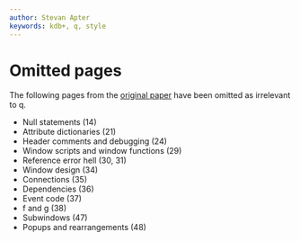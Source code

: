 ```yaml
---
author: Stevan Apter
keywords: kdb+, q, style
---
```


# Omitted pages


The following pages from the [original paper](http://www.nsl.com/papers/style.pdf) have been omitted as irrelevant to q.

-   Null statements (14)
-   Attribute dictionaries (21)
-   Header comments and debugging (24)
-   Window scripts and window functions (29)
-   Reference error hell (30, 31)
-   Window design (34)
-   Connections (35)
-   Dependencies (36)
-   Event code (37)
-   f and g (38)
-   Subwindows (47)
-   Popups and rearrangements (48)